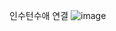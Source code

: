 인수턴수애 연결
![image](https://user-images.githubusercontent.com/85022962/230773676-0e84bc53-d316-400b-abf7-2ad409a968c4.png)

